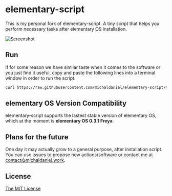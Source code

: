 # elementary-script

This is my personal fork of elementary-script. A tiny script that helps you perform necessary tasks after elementary OS installation.

![Screenshot](https://raw.githubusercontent.com/michaldaniel/elementary-script/master/Screenshot.png)

## Run

If for some reason we have similar taste when it comes to the software or you just find it useful, copy and paste the following lines into a terminal window in order to run the script.

```bash
curl https://raw.githubusercontent.com/michaldaniel/elementary-script/master/elementary-script.sh > /tmp/elementary-script.sh && chmod +x /tmp/elementary-script.sh && /tmp/elementary-script.sh
```

## elementary OS Version Compatibility

elementary-script supports the lastest stable version of elementary OS, which at the moment is **elementary OS 0.3.1 Freya**.

## Plans for the future

One day it may actually grow to a general purpose, after installation script. You can use issues to propose new actions/software or contact me at [contact@michaldaniel.work](mailto:contact@michaldaniel.work).

## License

[The MIT License](http://ylrxeidx.mit-license.org/ "The MIT License")
